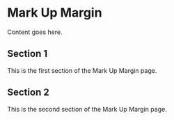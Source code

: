 # Mark Up Margin

Content goes here.

## Section 1

This is the first section of the Mark Up Margin page.

## Section 2

This is the second section of the Mark Up Margin page.

